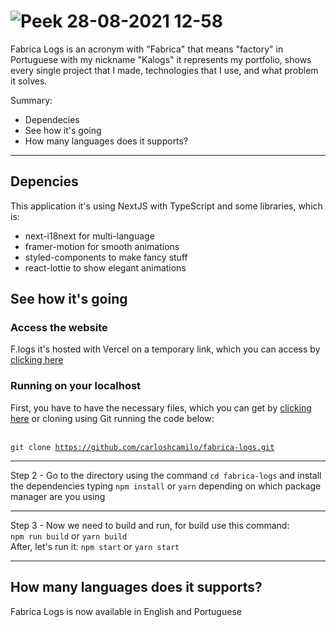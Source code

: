 # ![Peek 28-08-2021 12-58](https://user-images.githubusercontent.com/68122899/131223717-7753641b-8799-45a4-b114-484857eed2fe.gif)

Fabrica Logs is an acronym with "Fabrica" that means "factory" in Portuguese with my nickname "Kalogs" it represents my portfolio, shows every single project that I made, technologies that I use, and what problem it solves.

Summary:
<ul>
  <li>Dependecies</li>
  <li>See how it's going</li>
  <li>How many languages does it supports?</li>
</ul>

<hr>

## Depencies
This application it's using NextJS with TypeScript and some libraries, which is:

+ next-i18next for multi-language
+ framer-motion for smooth animations
+ styled-components to make fancy stuff
+ react-lottie to show elegant animations

## See how it's going

### Access the website
F.logs it's hosted with Vercel on a temporary link, which you can access by <a href="https://fabrica-logs-sepia.vercel.app" target="_blank">clicking here</a>

### Running on your localhost

First, you have to have the necessary files, which you can get by <a href="https://github.com/carloshcamilo/fabrica-logs/archive/refs/heads/main.zip">clicking here</a> or cloning using Git running the code below:
<br>
<br>
<code>
  git clone https://github.com/carloshcamilo/fabrica-logs.git
</code>
<hr>
Step 2 - Go to the directory using the command <code>cd fabrica-logs</code> and install the dependencies typing <code>npm install</code> or <code>yarn</code> depending on which package manager are you using
<hr>
Step 3 - Now we need to build and run, for build use this command: <br>
<span><code>npm run build</code> or <code>yarn build</code></span>
<br>
After, let's run it: <span><code>npm start</code> or <code>yarn start</code></span>
<hr>

## How many languages does it supports?
Fabrica Logs is now available in English and Portuguese
